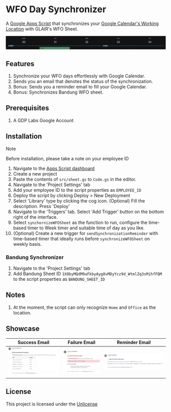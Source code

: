 # WFO Day Synchronizer

A [Google Apps Script](https://developers.google.com/apps-script) that synchronizes your [Google Calendar's Working Location](https://support.google.com/calendar/answer/7638168?hl=en&co=GENIE.Platform%3DDesktop)
with GLAIR's WFO Sheet.

![Working Location on Calendar](./docs/working-location.png)

## Features

1. Synchronize your WFO days effortlessly with Google Calendar.
2. Sends you an email that denotes the status of the synchronization.
3. Bonus: Sends you a reminder email to fill your Google Calendar.
4. Bonus: Synchronizes Bandung WFO sheet.

## Prerequisites

1. A GDP Labs Google Account

## Installation

> [!NOTE]
> Before installation, please take a note on your employee ID

1. Navigate to the [Apps Script dashboard](https://script.google.com/home)
2. Create a new project
3. Paste the contents of `src/sheet.gs` to `Code.gs` in the editor.
4. Navigate to the 'Project Settings' tab
5. Add your employee ID to the script properties as `EMPLOYEE_ID`
6. Deploy the script by clicking Deploy > New Deployment
7. Select 'Library' type by clicking the cog icon. (Optional) Fill the description. Press 'Deploy'
8. Navigate to the 'Triggers' tab. Select 'Add Trigger' button on the bottom right of the interface.
9. Select `synchornizeWFOSheet` as the function to run, configure the time-based timer to Week timer and suitable time of day as you like.
10. (Optional) Create a new trigger for `sendSynchronizationReminder` with time-based timer that ideally runs before `synchronizeWFOSheet` on weekly basis.

### Bandung Synchronizer

1. Navigate to the 'Project Settings' tab
2. Add Bandung Sheet ID `1XObyMQdM9aFkbyAyg8vMDyYcz9d_WtmlZq3sMihfFQM` to the script properties as `BANDUNG_SHEET_ID`

## Notes

1. At the moment, the script can only recognize `Home` and `Office` as the location.

## Showcase

| Success Email | Failure Email | Reminder Email |
| --- | --- | --- |
| ![Success Email](./docs/success-email.png) | ![Failure Email](./docs/failed-email.png) | ![Reminder Email](./docs/reminder-email.png) |

## License

This project is licensed under the [Unlicense](./LICENSE)
